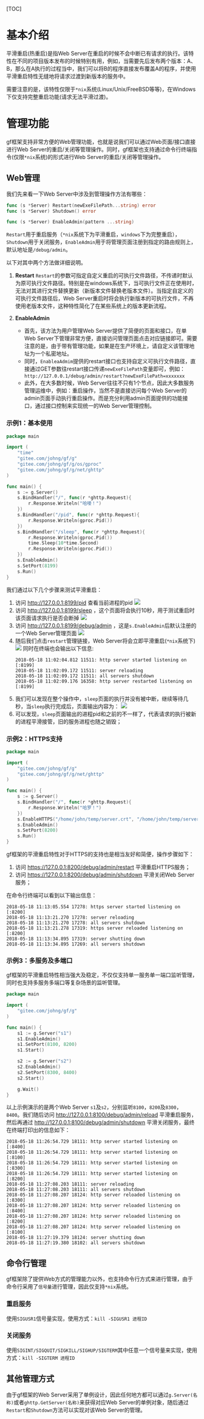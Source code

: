 
[TOC]


# 基本介绍

平滑重启(热重启)是指Web Server在重启的时候不会中断已有请求的执行。该特性在不同的项目版本发布的时候特别有用，例如，当需要先后发布两个版本：A、B，那么在A执行的过程当中，我们可以将B的程序直接发布覆盖A的程序，并使用平滑重启特性无缝地将请求过渡到新版本的服务中。

需要注意的是，该特性仅限于```*nix```系统(Linux/Unix/FreeBSD等等)，在Windows下仅支持完整重启功能(请求无法平滑过渡)。

# 管理功能

gf框架支持非常方便的Web管理功能，也就是说我们可以通过Web页面/接口直接进行Web Server的重启/关闭等管理操作。同时，gf框架也支持通过命令行终端指令(仅限```*nix```系统)的形式进行Web Server的重启/关闭等管理操作。


## Web管理

我们先来看一下Web Server中涉及到管理操作方法有哪些：
```go
func (s *Server) Restart(newExeFilePath...string) error
func (s *Server) Shutdown() error

func (s *Server) EnableAdmin(pattern ...string)
```
```Restart```用于重启服务（```*nix```系统下为平滑重启，```windows```下为完整重启），```Shutdown```用于关闭服务，```EnableAdmin```用于将管理页面注册到指定的路由规则上，默认地址是```/debug/admin```。

以下对其中两个方法做详细说明。
1. **Restart**
	```Restart```的参数可指定自定义重启的可执行文件路径，不传递时默认为原可执行文件路径。特别是在windows系统下，当可执行文件正在使用时，无法对其进行文件替换更新（新版本文件替换老版本文件）。当指定自定义的可执行文件路径后，Web Server重启时将会执行新版本的可执行文件，不再使用老版本文件，这种特性简化了在某些系统上的版本更新流程。

1. **EnableAdmin**
	* 首先，该方法为用户管理Web Server提供了简便的页面和接口，在单Web Server下管理非常方便，直接访问管理页面点击对应链接即可。需要注意的是，由于带有管理功能，如果是在生产环境上，请自定义该管理地址为一个私密地址。
    * 同时，```EnableaAdmim```提供的restart接口也支持自定义可执行文件路径，直接通过GET参数往restart接口传递```newExeFilePath```变量即可，例如：```http://127.0.0.1/debug/admin/restart?newExeFilePath=xxxxxxx```
    * 此外，在大多数时候，Web Server往往不只有1个节点，因此大多数服务管理运维中，例如：重启操作，当然不是直接访问每个Web Server的admin页面手动执行重启操作。而是充分利用admin页面提供的功能接口，通过接口控制来实现统一的Web Server管理控制。

### 示例1：基本使用
```go
package main

import (
    "time"
    "gitee.com/johng/gf/g"
    "gitee.com/johng/gf/g/os/gproc"
    "gitee.com/johng/gf/g/net/ghttp"
)

func main() {
    s := g.Server()
    s.BindHandler("/", func(r *ghttp.Request){
        r.Response.Writeln("哈喽！")
    })
    s.BindHandler("/pid", func(r *ghttp.Request){
        r.Response.Writeln(gproc.Pid())
    })
    s.BindHandler("/sleep", func(r *ghttp.Request){
        r.Response.Writeln(gproc.Pid())
        time.Sleep(10*time.Second)
        r.Response.Writeln(gproc.Pid())
    })
    s.EnableAdmin()
    s.SetPort(8199)
    s.Run()
}
```
我们通过以下几个步骤来测试平滑重启：
1. 访问 http://127.0.0.1:8199/pid 查看当前进程的pid
	![](images/Selection_999144.png)
3. 访问 http://127.0.0.1:8199/sleep ，这个页面将会执行10秒，用于测试重启时该页面请求执行是否会断掉
	![](images/Selection_999145.png)
5. 访问 http://127.0.0.1:8199/debug/admin ，这是```s.EnableAdmin```后默认注册的一个Web Server管理页面
	![](images/QQ截图20180601192828.png)
7. 随后我们点击```restart```管理链接，Web Server将会立即平滑重启(```*nix```系统下)
	![](images/QQ截图20180601192916.png)
    同时在终端也会输出以下信息:
    ```shell
    2018-05-18 11:02:04.812 11511: http server started listening on [:8199]
    2018-05-18 11:02:09.172 11511: server reloading
    2018-05-18 11:02:09.172 11511: all servers shutdown
    2018-05-18 11:02:09.176 16358: http server restarted listening on [:8199]
    ```
6. 我们可以发现在整个操作中，```sleep```页面的执行并没有被中断，继续等待几秒，当```sleep```执行完成后，页面输出内容为：
	![](images/Selection_999148.png)
8. 可以发现，```sleep```页面输出的进程pid和之前的不一样了，代表请求的执行被新的进程平滑接管，旧的服务进程也随之销毁；

### 示例2：HTTPS支持

```go
package main

import (
    "gitee.com/johng/gf/g"
    "gitee.com/johng/gf/g/net/ghttp"
)

func main() {
    s := g.Server()
    s.BindHandler("/", func(r *ghttp.Request){
        r.Response.Writeln("哈罗！")
    })
    s.EnableHTTPS("/home/john/temp/server.crt", "/home/john/temp/server.key")
    s.EnableAdmin()
    s.SetPort(8200)
    s.Run()
}
```
gf框架的平滑重启特性对于HTTPS的支持也是相当友好和简便，操作步骤如下：
1. 访问 https://127.0.0.1:8200/debug/admin/restart 平滑重启HTTPS服务；
2. 访问 https://127.0.0.1:8200/debug/admin/shutdown 平滑关闭Web Server服务；

在命令行终端可以看到以下输出信息：
```shell
2018-05-18 11:13:05.554 17278: https server started listening on [:8200]
2018-05-18 11:13:21.270 17278: server reloading
2018-05-18 11:13:21.270 17278: all servers shutdown
2018-05-18 11:13:21.278 17319: https server reloaded listening on [:8200]
2018-05-18 11:13:34.895 17319: server shutting down
2018-05-18 11:13:34.895 17269: all servers shutdown
```
### 示例3：多服务及多端口
gf框架的平滑重启特性相当强大及稳定，不仅仅支持单一服务单一端口监听管理，同时也支持多服务多端口等复杂场景的监听管理。
```go
package main

import (
    "gitee.com/johng/gf/g"
)

func main() {
    s1 := g.Server("s1")
    s1.EnableAdmin()
    s1.SetPort(8100, 8200)
    s1.Start()

    s2 := g.Server("s2")
    s2.EnableAdmin()
    s2.SetPort(8300, 8400)
    s2.Start()

    g.Wait()
}
```
以上示例演示的是两个Web Server ```s1```及```s2```，分别监听```8100```，```8200```及```8300```，```8400```。我们随后访问 http://127.0.0.1:8100/debug/admin/reload 平滑重启服务，然后再通过 http://127.0.0.1:8100/debug/admin/shutdown 平滑关闭服务，最终在终端打印出的信息如下：
```shell
2018-05-18 11:26:54.729 18111: http server started listening on [:8400]
2018-05-18 11:26:54.729 18111: http server started listening on [:8100]
2018-05-18 11:26:54.729 18111: http server started listening on [:8300]
2018-05-18 11:26:54.729 18111: http server started listening on [:8200]
2018-05-18 11:27:08.203 18111: server reloading
2018-05-18 11:27:08.203 18111: all servers shutdown
2018-05-18 11:27:08.207 18124: http server reloaded listening on [:8300]
2018-05-18 11:27:08.207 18124: http server reloaded listening on [:8400]
2018-05-18 11:27:08.207 18124: http server reloaded listening on [:8200]
2018-05-18 11:27:08.207 18124: http server reloaded listening on [:8100]
2018-05-18 11:27:19.379 18124: server shutting down
2018-05-18 11:27:19.380 18102: all servers shutdown
```

## 命令行管理

gf框架除了提供Web方式的管理能力以外，也支持命令行方式来进行管理，由于命令行采用了```信号量```进行管理，因此仅支持```*nix```系统。

### 重启服务
使用```SIGUSR1```信号量实现，使用方式：```kill -SIGUSR1 进程ID```

### 关闭服务
使用```SIGINT/SIGQUIT/SIGKILL/SIGHUP/SIGTERM```其中任意一个信号量来实现，使用方式：```kill -SIGTERM 进程ID```

## 其他管理方式

由于gf框架的Web Server采用了单例设计，因此任何地方都可以通过```g.Server(名称)```或者```ghttp.GetServer(名称)```来获得对应Web Server的单例对象，随后通过```Restart```和```Shutdown```方法可以实现对该Web Server的管理。










